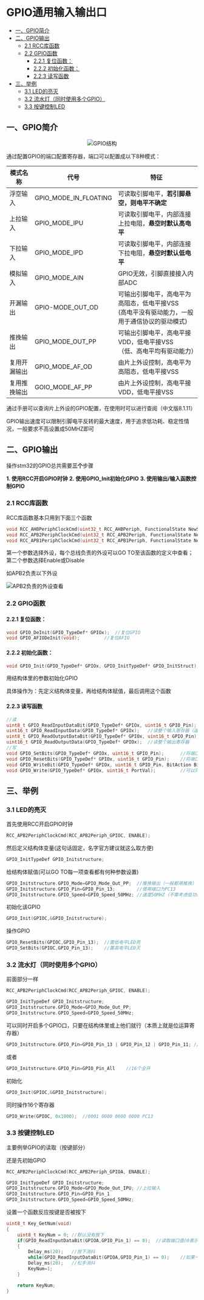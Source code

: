 # GPIO通用输入输出口

<!-- @import "[TOC]" {cmd="toc" depthFrom=2 depthTo=4 orderedList=false} -->

<!-- code_chunk_output -->

- [一、GPIO简介](#一-gpio简介)
- [二、GPIO输出](#二-gpio输出)
  - [2.1 RCC库函数](#21-rcc库函数)
  - [2.2 GPIO函数](#22-gpio函数)
    - [2.2.1 复位函数：](#221-复位函数)
    - [2.2.2 初始化函数：](#222-初始化函数)
    - [2.2.3 读写函数](#223-读写函数)
- [三、举例](#三-举例)
  - [3.1 LED的亮灭](#31-led的亮灭)
  - [3.2 流水灯（同时使用多个GPIO）](#32-流水灯同时使用多个gpio)
  - [3.3 按键控制LED](#33-按键控制led)

<!-- /code_chunk_output -->


## 一、GPIO简介

<div style="text-align: center;">
                                  
![GPIO结构](images/2024-04-13-11-11-32.png)
</div>

通过配置GPIO的端口配置寄存器，端口可以配置成以下8种模式：

模式名称|代号|特征
--|--|--
浮空输入|GPIO_MODE_IN_FLOATING|可读取引脚电平，**若引脚悬空，则电平不确定**
上拉输入|GPIO_MODE_IPU|可读取引脚电平，内部连接上拉电阻，**悬空时默认高电平**
下拉输入|GPIO_MODE_IPD|可读取引脚电平，内部连接下拉电阻，**悬空时默认低电平**
模拟输入|GPIO_MODE_AIN|GPIO无效，引脚直接接入内部ADC
开漏输出|GPIO-MODE_OUT_OD|可输出引脚电平，高电平为高阻态，低电平接VSS <br/> (高电平没有驱动能力，一般用于通信协议的驱动模式)
推挽输出|GPIO_MODE_OUT_PP|可输出引脚电平，高电平接VDD，低电平接VSS <br/>（低、高电平均有驱动能力）
复用开漏输出|GPIO_MODE_AF_OD|由片上外设控制，高电平为高阻态，低电平接VSS
复用推挽输出|GOIO_MODE_AF_PP|由片上外设控制，高电平接VDD，低电平接VSS

通过手册可以查询片上外设的GPIO配置，在使用时可以进行查阅（中文版8.1.11）

GPIO输出速度可以限制引脚电平反转的最大速度，用于追求低功耗、稳定性情况，一般要求不高设置成50MHZ即可

## 二、GPIO输出

操作stm32的GPIO总共需要**三个**步骤

**1. 使用RCC开启GPIO时钟**
**2. 使用GPIO_Init初始化GPIO**
**3. 使用输出/输入函数控制GPIO**

### 2.1 RCC库函数

RCC库函数基本只用到下面三个函数

``` c
void RCC_AHBPeriphClockCmd(uint32_t RCC_AHBPeriph, FunctionalState NewState);       //使能AHB总线
void RCC_APB2PeriphClockCmd(uint32_t RCC_APB2Periph, FunctionalState NewState);     //使能APB2总线
void RCC_APB1PeriphClockCmd(uint32_t RCC_APB1Periph, FunctionalState NewState);     //使能APB1总线
```

第一个参数选择外设，每个总线负责的外设可以GO TO至该函数的定义中查看；第二个参数选择Enable或Disable

如APB2负责以下外设

![APB2负责的外设查看](images/2024-04-13-11-31-56.png)

### 2.2 GPIO函数

#### 2.2.1 复位函数：

``` c
void GPIO_DeInit(GPIO_TypeDef* GPIOx);  //复位GPIO
void GPIO_AFIODeInit(void);         //复位AFIO
```

#### 2.2.2 初始化函数：

```c
void GPIO_Init(GPIO_TypeDef* GPIOx, GPIO_InitTypeDef* GPIO_InitStruct);
```

用结构体里的参数初始化GPIO

具体操作为：先定义结构体变量，再给结构体赋值，最后调用这个函数

#### 2.2.3 读写函数

```c
//读
uint8_t GPIO_ReadInputDataBit(GPIO_TypeDef* GPIOx, uint16_t GPIO_Pin);  //读输入寄存器某个端口的电平（返回端口的高低电平）
uint16_t GPIO_ReadInputData(GPIO_TypeDef* GPIOx);   //读整个输入寄存器（返回值每一位代表一个端口值）
uint8_t GPIO_ReadOutputDataBit(GPIO_TypeDef* GPIOx, uint16_t GPIO_Pin); //读输出期存器的某一位（一般用于输出模式下查看输出内容）
uint16_t GPIO_ReadOutputData(GPIO_TypeDef* GPIOx);  //读整个输出寄存器
//写
void GPIO_SetBits(GPIO_TypeDef* GPIOx, uint16_t GPIO_Pin);      //将端口指向高电平
void GPIO_ResetBits(GPIO_TypeDef* GPIOx, uint16_t GPIO_Pin);    //将端口指向低电平
void GPIO_WriteBit(GPIO_TypeDef* GPIOx, uint16_t GPIO_Pin, BitAction BitVal);   //将端口的值设置为BitVal（GO TO函数定义查看可以设置的值）
void GPIO_Write(GPIO_TypeDef* GPIOx, uint16_t PortVal);         //可以同时对16个端口进行写入操作，由PortVal的值控制
```

## 三、举例

### 3.1 LED的亮灭

首先使用RCC开启GPIO时钟

```c
RCC_APB2PeriphClockCmd(RCC_APB2Periph_GPIOC, ENABLE);
```

然后定义结构体变量(这句话固定，名字官方建议就这么取方便)

```c
GPIO_InitTypeDef GPIO_Initstructure;
```

给结构体赋值(可以GO TO每一项查看都有何种参数设置)

```c
GPIO_Initstructure.GPIO_Mode=GPIO_Mode_Out_PP;  //推挽输出（一般都用推挽）
GPIO_Initstructure.GPIO_Pin=GPIO_Pin_13;        //使用端口为PC13
GPIO_Initstructure.GPIO_Speed=GPIO_Speed_50MHz; //速度50MHZ（不需考虑低功耗）
```

初始化该GPIO

```c
GPIO_Init(GPIOC,&GPIO_Initstructure);
```

操作GPIO

```c
GPIO_ResetBits(GPIOC,GPIO_Pin_13);  //置低电平LED亮
GPIO_SetBits(GPIOC,GPIO_Pin_13);    //置高电平LED灭
```

### 3.2 流水灯（同时使用多个GPIO）

前面部分一样

```c
RCC_APB2PeriphClockCmd(RCC_APB2Periph_GPIOC, ENABLE);

GPIO_InitTypeDef GPIO_Initstructure;
GPIO_Initstructure.GPIO_Mode=GPIO_Mode_Out_PP;
GPIO_Initstructure.GPIO_Speed=GPIO_Speed_50MHz;
```

可以同时开启多个GPIO口，只要在结构体里或上他们就行（本质上就是位运算寄存器）

```c
GPIO_Initstructure.GPIO_Pin=GPIO_Pin_13 | GPIO_Pin_12 | GPIO_Pin_11; //开启多个
```

或者

```c
GPIO_Initstructure.GPIO_Pin=GPIO_Pin_All    //16个全开
```

初始化

```c
GPIO_Init(GPIOC,&GPIO_Initstructure);
```

同时操作16个寄存器

```c
GPIO_Write(GPIOC, 0x1000);  //0001 0000 0000 0000 PC13
```

### 3.3 按键控制LED

主要例举GPIO的读取（按键部分）

还是先初始GPIO

```c
RCC_APB2PeriphClockCmd(RCC_APB2Periph_GPIOA, ENABLE);

GPIO_InitTypeDef GPIO_Initstructure;
GPIO_Initstructure.GPIO_Mode=GPIO_Mode_Out_IPU; //上拉输入
GPIO_Initstructure.GPIO_Pin=GPIO_Pin_1
GPIO_Initstructure.GPIO_Speed=GPIO_Speed_50MHz;
```

设置一个函数反应按键是否被按下

```c
uint8_t Key_GetNum(void)
{
    uint8_t KeyNum = 0; //默认没有按下
    if(GPIO_ReadInputDataBit(GPIOA,GPIO_Pin_1) == 0);  //读取端口值(0表示按下)
    {
        Delay_ms(20);   //按下消抖
        while(GPIO_ReadInputDataBit(GPIOA,GPIO_Pin_1) == 0);    //如果一直按着键就卡死在这里
        Delay_ms(20);   //松手消抖
        KeyNum=1;
    }

    return KeyNum;
}